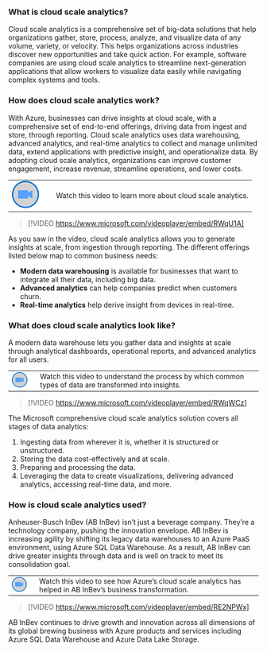 ### What is cloud scale analytics?

Cloud scale analytics is a comprehensive set of big-data solutions that help organizations gather, store, process, analyze, and visualize data of any volume, variety, or velocity. This helps organizations across industries discover new opportunities and take quick action. For example, software companies are using cloud scale analytics to streamline next-generation applications that allow workers to visualize data easily while navigating complex systems and tools.

### How does cloud scale analytics work?

With Azure, businesses can drive insights at cloud scale, with a comprehensive set of end-to-end offerings, driving data from ingest and store, through reporting. Cloud scale analytics uses data warehousing, advanced analytics, and real-time analytics to collect and manage unlimited data, extend applications with predictive insight, and operationalize data. By adopting cloud scale analytics, organizations can improve customer engagement, increase revenue, streamline operations, and lower costs.

|  |  |
| ------------ | -------------| 
|![Icon indicating play video](../media/video-icon.png)|Watch this video to learn more about cloud scale analytics.|

>[!VIDEO https://www.microsoft.com/videoplayer/embed/RWqU1A]

As you saw in the video, cloud scale analytics allows you to generate insights at scale, from ingestion through reporting. The different offerings listed below map to common business needs:

- **Modern data warehousing** is available for businesses that want to integrate all their data, including big data.
- **Advanced analytics** can help companies predict when customers churn.
- **Real-time analytics** help derive insight from devices in real-time.

### What does cloud scale analytics look like?

A modern data warehouse lets you gather data and insights at scale through analytical dashboards, operational reports, and advanced analytics for all users.

|  |  |
| ------------ | -------------| 
|![Icon indicating play video](../media/video-icon.png)|Watch this video to understand the process by which common types of data are transformed into insights.|

>[!VIDEO https://www.microsoft.com/videoplayer/embed/RWqWCz]

The Microsoft comprehensive cloud scale analytics solution covers all stages of data analytics:

1. Ingesting data from wherever it is, whether it is structured or unstructured.
1. Storing the data cost-effectively and at scale.
1. Preparing and processing the data.
1. Leveraging the data to create visualizations, delivering advanced analytics, accessing real-time data, and more.

### How is cloud scale analytics used?

Anheuser-Busch InBev (AB InBev) isn’t just a beverage company. They’re a technology company, pushing the innovation envelope. AB InBev is increasing agility by shifting its legacy data warehouses to an Azure PaaS environment, using Azure SQL Data Warehouse. As a result, AB InBev can drive greater insights through data and is well on track to meet its consolidation goal.


|  |  |
| ------------ | -------------| 
|![Icon indicating play video](../media/video-icon.png)|Watch this video to see how Azure’s cloud scale analytics has helped in AB InBev’s business transformation.|

>[!VIDEO https://www.microsoft.com/videoplayer/embed/RE2NPWx]

AB InBev continues to drive growth and innovation across all dimensions of its global brewing business with Azure products and services including Azure SQL Data Warehouse and Azure Data Lake Storage.